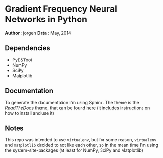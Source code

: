 Gradient Frequency Neural Networks in Python
============================================

**Author** : jorgeh
**Data** : May, 2014


Dependencies
----

 - PyDSTool
 - NumPy
 - SciPy
 - Matplotlib


Documentation
-----

To generate the documentation I'm using Sphinx. The theme is the *ReadTheDocs* theme, that can be found [here](https://github.com/snide/sphinx_rtd_theme) (it includes instructions on how to install and use it)


Notes
----
This repo was intended to use `virtualenv`, but for some reason, `virtualenv` and `matplotlib` decided to not like each other, so in the mean time I'm using the system-site-packages (at least for NumPy, SciPy and Matplotlib)


